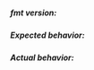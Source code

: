 <!-- If this is a request for another formatter, give an example of the command needed to run it. -->
<!-- Delete non-relevant parts if this is not a bug report. -->

##### fmt version: #####
<!-- Can be found with the `plugin list` command. -->


##### Expected behavior: #####


##### Actual behavior: #####
